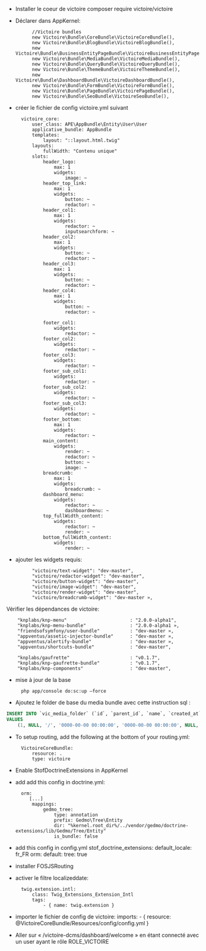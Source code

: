 - Installer le coeur de victoire
composer require victoire/victoire

- Déclarer dans AppKernel:

            //Victoire bundles
            new Victoire\Bundle\CoreBundle\VictoireCoreBundle(),
            new Victoire\Bundle\BlogBundle\VictoireBlogBundle(),
            new Victoire\Bundle\BusinessEntityPageBundle\VictoireBusinessEntityPageBundle(),
            new Victoire\Bundle\MediaBundle\VictoireMediaBundle(),
            new Victoire\Bundle\QueryBundle\VictoireQueryBundle(),
            new Victoire\Bundle\ThemeBundle\VictoireThemeBundle(),
            new Victoire\Bundle\DashboardBundle\VictoireDashboardBundle(),
            new Victoire\Bundle\FormBundle\VictoireFormBundle(),
            new Victoire\Bundle\PageBundle\VictoirePageBundle(),
            new Victoire\Bundle\SeoBundle\VictoireSeoBundle(),

- créer le fichier de config  victoire.yml suivant

        victoire_core:
            user_class: APE\AppBundle\Entity\User\User
            applicative_bundle: AppBundle
            templates:
                layout: "::layout.html.twig"
            layouts:
                fullWidth: "Contenu unique"
            slots:
                header_logo:
                    max: 1
                    widgets:
                        image: ~
                header_top_link:
                    max: 1
                    widgets:
                        button: ~
                        redactor: ~
                header_col1:
                    max: 1
                    widgets:
                        redactor: ~
                        inputsearchform: ~
                header_col2:
                    max: 1
                    widgets:
                        button: ~
                        redactor: ~
                header_col3:
                    max: 1
                    widgets:
                        button: ~
                        redactor: ~
                header_col4:
                    max: 1
                    widgets:
                        button: ~
                        redactor: ~

                footer_col1:
                    widgets:
                        redactor: ~
                footer_col2:
                    widgets:
                        redactor: ~
                footer_col3:
                    widgets:
                        redactor: ~
                footer_sub_col1:
                    widgets:
                        redactor: ~
                footer_sub_col2:
                    widgets:
                        redactor: ~
                footer_sub_col3:
                    widgets:
                        redactor: ~
                footer_bottom:
                    max: 1
                    widgets:
                        redactor: ~
                main_content:
                    widgets:
                        render: ~
                        redactor: ~
                        button: ~
                        image: ~
                breadcrumb:
                    max: 1
                    widgets:
                        breadcrumb: ~
                dashboard_menu:
                    widgets:
                        redactor: ~
                        dashboardmenu: ~
                top_fullWidth_content:
                    widgets:
                        redactor: ~
                        render: ~
                bottom_fullWidth_content:
                    widgets:
                        render: ~


- ajouter les widgets requis:

            "victoire/text-widget": "dev-master",
            "victoire/redactor-widget": "dev-master",
            "victoire/button-widget": "dev-master",
            "victoire/image-widget": "dev-master",
            "victoire/render-widget": "dev-master",
            "victoire/breadcrumb-widget": "dev-master »,


Vérifier les dépendances de victoire:

        "knplabs/knp-menu"                       : "2.0.0-alpha1",
        "knplabs/knp-menu-bundle"                : "2.0.0-alpha1 »,
        "friendsofsymfony/user-bundle"           : "dev-master »,
        "appventus/assetic-injector-bundle"      : "dev-master »,
        "appventus/alertify-bundle"              : "dev-master »,
        "appventus/shortcuts-bundle"             : "dev-master",

        "knplabs/gaufrette"                      : "v0.1.7",
        "knplabs/knp-gaufrette-bundle"           : "v0.1.7",
        "knplabs/knp-components"                 : "dev-master",
- mise à jour de la base

        php app/console do:sc:up —force

- Ajoutez le folder de base du media bundle avec cette instruction sql :

```sql
INSERT INTO `vic_media_folder` (`id`, `parent_id`, `name`, `created_at`, `updated_at`, `rel`, `internal_name`, `deleted`)
VALUES
    (1, NULL, '/', '0000-00-00 00:00:00', '0000-00-00 00:00:00', NULL, NULL, 0);

```


- To setup routing, add the following at the bottom of your routing.yml:

        VictoireCoreBundle:
            resource: .
            type: victoire


- Enable StofDoctrineExtensions in AppKernel

- add add this config in doctrine.yml:

        orm:
           [...]
            mappings:
                gedmo_tree:
                    type: annotation
                    prefix: Gedmo\Tree\Entity
                    dir: "%kernel.root_dir%/../vendor/gedmo/doctrine-extensions/lib/Gedmo/Tree/Entity"
                    is_bundle: false

- add this config in config.yml
    stof_doctrine_extensions:
        default_locale: fr_FR
        orm:
            default:
                tree: true

- installer FOSJSRouting

- activer le filtre localizeddate:

        twig.extension.intl:
            class: Twig_Extensions_Extension_Intl
            tags:
                - { name: twig.extension }

- importer le fichier de config de victoire:
imports:
        - { resource: @VictoireCoreBundle/Resources/config/config.yml }

- Aller sur «  /victoire-dcms/dashboard/welcome » en étant connecté avec un user ayant le rôle ROLE_VICTOIRE

